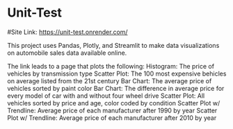 # Unit-Test

#Site Link: https://unit-test.onrender.com/

This project uses Pandas, Plotly, and Streamlit to make data visualizations on automobile sales data available online.

The link leads to a page that plots the following:
    Histogram: The price of vehicles by transmission type
    Scatter Plot: The 100 most expensive behicles on average listed from the 21st century
    Bar Chart: The average price of vehicles sorted by paint color
    Bar Chart: The difference in average price for every model of car with and without four wheel drive
    Scatter Plot: All vehicles sorted by price and age, color coded by condition
    Scatter Plot w/ Trendline: Average price of each manufacturer after 1990 by year
    Scatter Plot w/ Trendline: Average price of each manufacturer after 2010 by year

